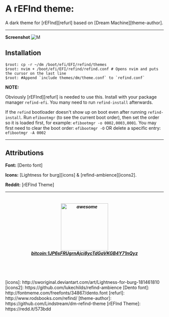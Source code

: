 A rEFInd theme:
==============================
A dark theme for [rEFInd][refurl] based on [Dream Machine][theme-author].

----
**Screenshot**
![M](https://github.com/mustaqimM/dm/blob/master/screenshot.png)

Installation
----
```
$root: cp -r ~/dm /boot/efi/EFI/refind/themes
$root: nvim + /boot/efi/EFI/refind/refind.conf # Opens nvim and puts the cursor on the last line
$root: #Append `include themes/dm/theme.conf` to `refind.conf`
```
__NOTE:__

Obviously [rEFInd][refurl] is needed to use this. Install with your package manager `refind-efi`. You many need to run `refind-install` afterwards.

If the `refind` bootloader doesn't show up on boot even after running `refind-install`. Run `efibootmgr` (to see the current boot order), then set the order so it is loaded first, for example: `efibootmgr -o 0002,0003,0001`. You may first need to clear the boot order: `efibootmgr -O` OR delete a specific entry: `efibootmgr -A 0002`

----  
Attributions
----

**Font:** [Dento font]

**Icons:** [Lightness for burg][icons] & [refind-ambience][icons2].

**Reddit:** [rEFInd Theme]

----

<h5 align="center">
	<br>
	<img width="150" src="https://i.imgur.com/hVNigO6.png" alt="awesome">
	<FIGCAPTION><center><a href="bitcoin:1JP6sFRUgrnAjci8ycTdGaVKGB4Y71nQyz" class="ng-binding">bitcoin:1JP6sFRUgrnAjci8ycTdGaVKGB4Y71nQyz</a></center></FIGCAPTION>
	<br>
	<br>
	<br>
</h5>
[icons]: http://sworiginal.deviantart.com/art/Lightness-for-burg-181461810
[icons2]: https://github.com/lukechilds/refind-ambience
[Dento font]: http://fontmeme.com/freefonts/34867/dento.font
[refurl]: http://www.rodsbooks.com/refind/
[theme-author]: https://github.com/Lindstream/dm-refind-theme
[rEFInd Theme]: https://redd.it/573bdd
